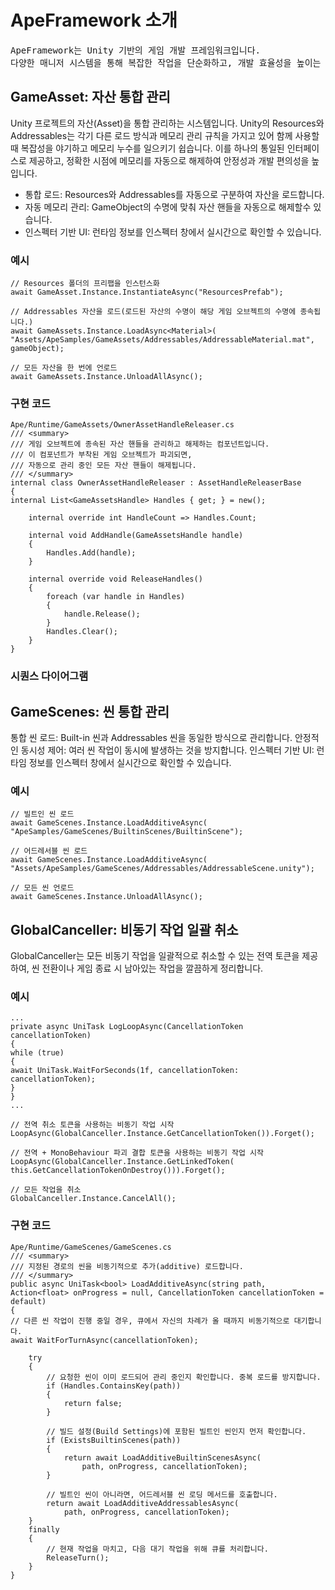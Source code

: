 # ApeFramework 소개
<pre>
ApeFramework는 Unity 기반의 게임 개발 프레임워크입니다.
다양한 매니저 시스템을 통해 복잡한 작업을 단순화하고, 개발 효율성을 높이는 것을 목표로 합니다.
</pre>

## GameAsset: 자산 통합 관리
Unity 프로젝트의 자산(Asset)을 통합 관리하는 시스템입니다. Unity의 Resources와 Addressables는 각기 다른 로드 방식과 메모리 관리 규칙을 가지고 있어 함께 사용할 때 복잡성을 야기하고 메모리 누수를 일으키기 쉽습니다. 이를 하나의 통일된 인터페이스로 제공하고, 정확한 시점에 메모리를 자동으로 해제하여 안정성과 개발 편의성을 높입니다.
* 통합 로드: Resources와 Addressables를 자동으로 구분하여 자산을 로드합니다.
* 자동 메모리 관리: GameObject의 수명에 맞춰 자산 핸들을 자동으로 해제할수 있습니다.
* 인스펙터 기반 UI: 런타임 정보를 인스펙터 창에서 실시간으로 확인할 수 있습니다.

### 예시
````
// Resources 폴더의 프리팹을 인스턴스화
await GameAsset.Instance.InstantiateAsync("ResourcesPrefab");

// Addressables 자산을 로드(로드된 자산의 수명이 해당 게임 오브젝트의 수명에 종속됩니다.)
await GameAssets.Instance.LoadAsync<Material>(
"Assets/ApeSamples/GameAssets/Addressables/AddressableMaterial.mat", gameObject);

// 모든 자산을 한 번에 언로드
await GameAssets.Instance.UnloadAllAsync();
````

### 구현 코드
````
Ape/Runtime/GameAssets/OwnerAssetHandleReleaser.cs
/// <summary>
/// 게임 오브젝트에 종속된 자산 핸들을 관리하고 해제하는 컴포넌트입니다.
/// 이 컴포넌트가 부착된 게임 오브젝트가 파괴되면,
/// 자동으로 관리 중인 모든 자산 핸들이 해제됩니다.
/// </summary>
internal class OwnerAssetHandleReleaser : AssetHandleReleaserBase
{
internal List<GameAssetsHandle> Handles { get; } = new();

    internal override int HandleCount => Handles.Count;

    internal void AddHandle(GameAssetsHandle handle)
    {
        Handles.Add(handle);
    }

    internal override void ReleaseHandles()
    {
        foreach (var handle in Handles)
        {
            handle.Release();
        }
        Handles.Clear();
    }
}
````

### 시퀀스 다이어그램


## GameScenes: 씬 통합 관리
통합 씬 로드: Built-in 씬과 Addressables 씬을 동일한 방식으로 관리합니다.
안정적인 동시성 제어: 여러 씬 작업이 동시에 발생하는 것을 방지합니다.
인스펙터 기반 UI: 런타임 정보를 인스펙터 창에서 실시간으로 확인할 수 있습니다.


### 예시
````
// 빌트인 씬 로드
await GameScenes.Instance.LoadAdditiveAsync(
"ApeSamples/GameScenes/BuiltinScenes/BuiltinScene");

// 어드레서블 씬 로드
await GameScenes.Instance.LoadAdditiveAsync(
"Assets/ApeSamples/GameScenes/Addressables/AddressableScene.unity");

// 모든 씬 언로드
await GameScenes.Instance.UnloadAllAsync();
````

## GlobalCanceller: 비동기 작업 일괄 취소
GlobalCanceller는 모든 비동기 작업을 일괄적으로 취소할 수 있는 전역 토큰을 제공하여, 씬 전환이나 게임 종료 시 남아있는 작업을 깔끔하게 정리합니다.

### 예시
````
...
private async UniTask LogLoopAsync(CancellationToken cancellationToken)
{
while (true)
{
await UniTask.WaitForSeconds(1f, cancellationToken: cancellationToken);
}
}
...

// 전역 취소 토큰을 사용하는 비동기 작업 시작
LoopAsync(GlobalCanceller.Instance.GetCancellationToken()).Forget();

// 전역 + MonoBehaviour 파괴 결합 토큰을 사용하는 비동기 작업 시작
LoopAsync(GlobalCanceller.Instance.GetLinkedToken(
this.GetCancellationTokenOnDestroy())).Forget();

// 모든 작업을 취소
GlobalCanceller.Instance.CancelAll();
````

### 구현 코드
````
Ape/Runtime/GameScenes/GameScenes.cs
/// <summary>
/// 지정된 경로의 씬을 비동기적으로 추가(additive) 로드합니다.
/// </summary>
public async UniTask<bool> LoadAdditiveAsync(string path, Action<float> onProgress = null, CancellationToken cancellationToken = default)
{
// 다른 씬 작업이 진행 중일 경우, 큐에서 자신의 차례가 올 때까지 비동기적으로 대기합니다.
await WaitForTurnAsync(cancellationToken);

    try
    {
        // 요청한 씬이 이미 로드되어 관리 중인지 확인합니다. 중복 로드를 방지합니다.
        if (Handles.ContainsKey(path))
        {
            return false;
        }

        // 빌드 설정(Build Settings)에 포함된 빌트인 씬인지 먼저 확인합니다.
        if (ExistsBuiltinScenes(path))
        {
            return await LoadAdditiveBuiltinScenesAsync(
                path, onProgress, cancellationToken);
        }

        // 빌트인 씬이 아니라면, 어드레서블 씬 로딩 메서드를 호출합니다.
        return await LoadAdditiveAddressablesAsync(
            path, onProgress, cancellationToken);
    }
    finally
    {
        // 현재 작업을 마치고, 다음 대기 작업을 위해 큐를 처리합니다.
        ReleaseTurn();
    }
}
````


